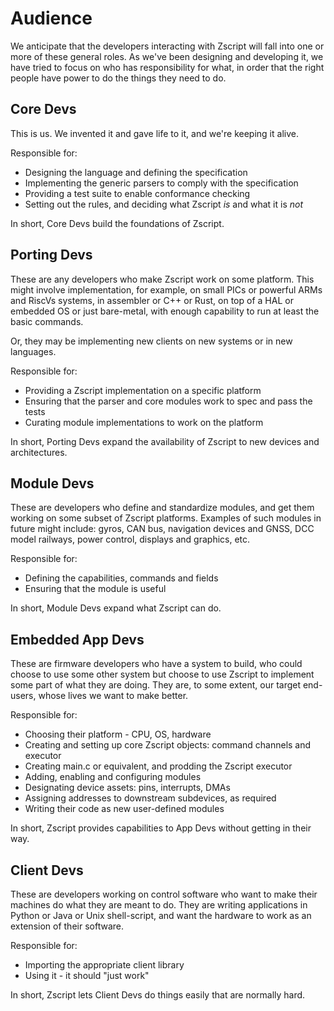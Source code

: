 Audience
===

We anticipate that the developers interacting with Zscript will fall into one or more of these general roles. As we've been designing and developing it, we have tried to focus on who has responsibility for what, in order that the right people have power to do the things they need to do.

Core Devs
---

This is us. We invented it and gave life to it, and we're keeping it alive.

Responsible for:
* Designing the language and defining the specification 
* Implementing the generic parsers to comply with the specification
* Providing a test suite to enable conformance checking
* Setting out the rules, and deciding what Zscript _is_ and what it is _not_

In short, Core Devs build the foundations of Zscript.

Porting Devs
---
These are any developers who make Zscript work on some platform. This might involve implementation, for example, on small PICs or powerful ARMs and RiscVs systems, in assembler or C++ or Rust, on top of a HAL or embedded OS or just bare-metal, with enough capability to run at least the basic commands.

Or, they may be implementing new clients on new systems or in new languages.

Responsible for:
* Providing a Zscript implementation on a specific platform
* Ensuring that the parser and core modules work to spec and pass the tests
* Curating module implementations to work on the platform

In short, Porting Devs expand the availability of Zscript to new devices and architectures.


Module Devs
---
These are developers who define and standardize modules, and get them working on some subset of Zscript platforms. Examples of such modules in future might include: gyros, CAN bus, navigation devices and GNSS, DCC model railways, power control, displays and graphics, etc.

Responsible for:
* Defining the capabilities, commands and fields
* Ensuring that the module is useful

In short, Module Devs expand what Zscript can do.


Embedded App Devs
---

These are firmware developers who have a system to build, who could choose to use some other system but choose to use Zscript to implement some part of what they are doing. They are, to some extent, our target end-users, whose lives we want to make better. 

Responsible for:
* Choosing their platform - CPU, OS, hardware
* Creating and setting up core Zscript objects: command channels and executor
* Creating main.c or equivalent, and prodding the Zscript executor
* Adding, enabling and configuring modules
* Designating device assets: pins, interrupts, DMAs
* Assigning addresses to downstream subdevices, as required
* Writing their code as new user-defined modules

In short, Zscript provides capabilities to App Devs without getting in their way.

Client Devs
---

These are developers working on control software who want to make their machines do what they are meant to do. They are writing applications in Python or Java or Unix shell-script, and want the hardware to work as an extension of their software.

Responsible for:
* Importing the appropriate client library
* Using it - it should "just work"

In short, Zscript lets Client Devs do things easily that are normally hard.

